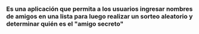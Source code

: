 ### **Es una aplicación que permita a los usuarios ingresar nombres de amigos en una lista para luego realizar un sorteo aleatorio y determinar quién es el "amigo secreto"**
